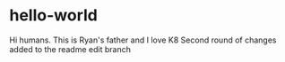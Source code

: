 # hello-world
Hi humans.
This is Ryan's father and I love K8
Second round of changes added to the readme edit branch

